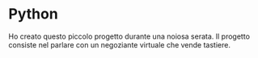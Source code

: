 # Python
Ho creato questo piccolo progetto durante una noiosa serata.
Il progetto consiste nel parlare con un negoziante virtuale che vende tastiere.

